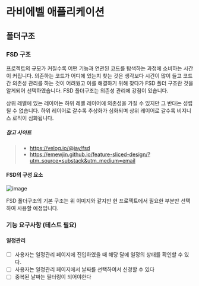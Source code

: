 # 라비에벨 애플리케이션

## 폴더구조

### FSD 구조

프로젝트의 규모가 커질수록 어떤 기능과 연관된 코드를 탐색하는 과정에 소비하는 시간이 커집니다. 의존하는 코드가 어디에 있는지 찾는 것은 생각보다 시간이 많이 들고 코드간 의존성 관리를 하는 것이 어려웠고 이를 해결하기 위해 찾다가 FSD 폴더 구조란 것을 알게되어 선택하였습니다. FSD 폴더구조는 의존성 관리에 강점이 있습니다.

상위 레벨에 있는 레이어는 하위 레벨 레이어에 의존성을 가질 수 있지만 그 반대는 성립될 수 없습니다. 하위 레이어로 갈수록 추상화가 심화되며 상위 레이어로 갈수록 비지니스 로직이 심화됩니다.

##### 참고 사이트

> - https://velog.io/@jay/fsd
> - https://emewjin.github.io/feature-sliced-design/?utm_source=substack&utm_medium=email

#### FSD의 구성 요소

![image](https://velog.velcdn.com/images/jay/post/503e3c45-0f8b-4753-9aa9-a6754a5efb47/image.jpg)

FSD 폴더구조의 기본 구조는 위 이미지와 같지만 현 프로젝트에서 필요한 부분만 선택하여 사용할 예정입니다.

### 기능 요구사항 (테스트 필요)

#### 일정관리

- [ ] 사용자는 일정관리 페이지에 진입하였을 때 해당 달에 일정의 상태를 확인할 수 있다.
- [ ] 사용자는 일정관리 페이지에서 날짜를 선택하여서 신청할 수 있다
- [ ] 중복된 날짜는 필터링이 되어야한다
